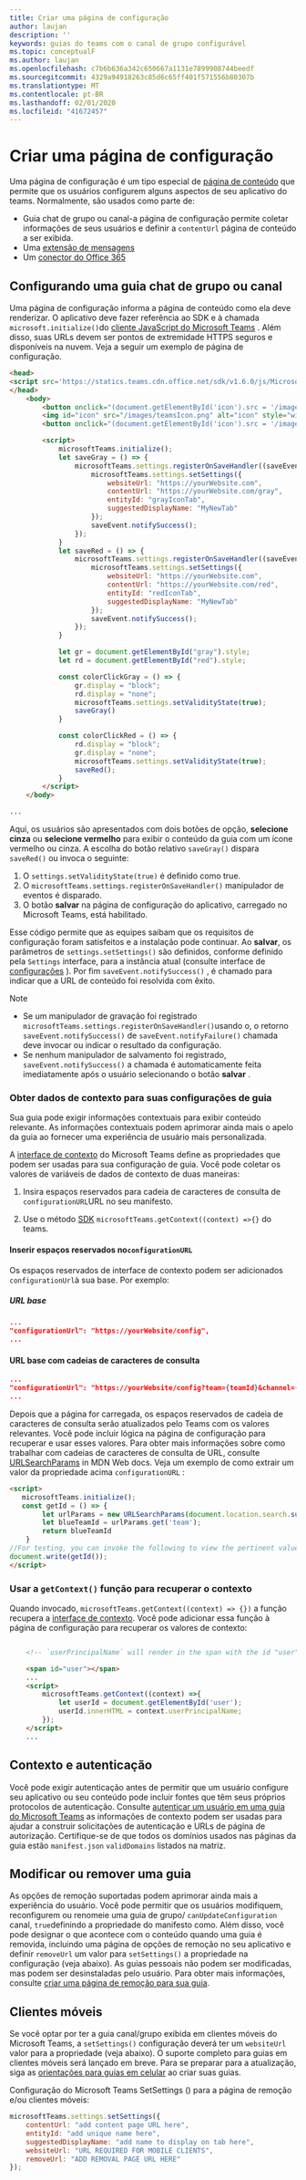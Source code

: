 ```yaml
---
title: Criar uma página de configuração
author: laujan
description: ''
keywords: guias do teams com o canal de grupo configurável
ms.topic: conceptualF
ms.author: laujan
ms.openlocfilehash: c7b6b636a342c650667a1131e7899908744beedf
ms.sourcegitcommit: 4329a94918263c85d6c65ff401f571556b80307b
ms.translationtype: MT
ms.contentlocale: pt-BR
ms.lasthandoff: 02/01/2020
ms.locfileid: "41672457"
---
```

# <a name="create-a-configuration-page"></a>Criar uma página de configuração

Uma página de configuração é um tipo especial de [página de conteúdo](content-page.md) que permite que os usuários configurem alguns aspectos de seu aplicativo do teams. Normalmente, são usados como parte de:

* Guia chat de grupo ou canal-a página de configuração permite coletar informações de seus usuários e definir a `contentUrl` página de conteúdo a ser exibida.
* Uma [extensão de mensagens](~/messaging-extensions/what-are-messaging-extensions.md)
* Um [conector do Office 365](~/webhooks-and-connectors/what-are-webhooks-and-connectors.md)

## <a name="configuring-a-channel-or-group-chat-tab"></a>Configurando uma guia chat de grupo ou canal

Uma página de configuração informa a página de conteúdo como ela deve renderizar. O aplicativo deve fazer referência ao SDK e à chamada `microsoft.initialize()`do [cliente JavaScript do Microsoft Teams](/javascript/api/overview/msteams-client?view=msteams-client-js-latest) . Além disso, suas URLs devem ser pontos de extremidade HTTPS seguros e disponíveis na nuvem. Veja a seguir um exemplo de página de configuração.

```html
<head>
<script src='https://statics.teams.cdn.office.net/sdk/v1.6.0/js/MicrosoftTeams.min.js'></script>
</head>
    <body>
        <button onclick="(document.getElementById('icon').src = '/images/iconGray.png'); colorClickGray()">Select Gray</button>
        <img id="icon" src="/images/teamsIcon.png" alt="icon" style="width:100px" />
        <button onclick="(document.getElementById('icon').src = '/images/iconRed.png'); colorClickRed()">Select Red</button>

        <script>
            microsoftTeams.initialize();
            let saveGray = () => {
                microsoftTeams.settings.registerOnSaveHandler((saveEvent) => {
                    microsoftTeams.settings.setSettings({
                        websiteUrl: "https://yourWebsite.com",
                        contentUrl: "https://yourWebsite.com/gray",
                        entityId: "grayIconTab",
                        suggestedDisplayName: "MyNewTab"
                    });
                    saveEvent.notifySuccess();
                });
            }
            let saveRed = () => {
                microsoftTeams.settings.registerOnSaveHandler((saveEvent) => {
                    microsoftTeams.settings.setSettings({
                        websiteUrl: "https://yourWebsite.com",
                        contentUrl: "https://yourWebsite.com/red",
                        entityId: "redIconTab",
                        suggestedDisplayName: "MyNewTab"
                    });
                    saveEvent.notifySuccess();
                });
            }

            let gr = document.getElementById("gray").style;
            let rd = document.getElementById("red").style;

            const colorClickGray = () => {
                gr.display = "block";
                rd.display = "none";
                microsoftTeams.settings.setValidityState(true);
                saveGray()
            }

            const colorClickRed = () => {
                rd.display = "block";
                gr.display = "none";
                microsoftTeams.settings.setValidityState(true);
                saveRed();
            }
        </script>
    </body>

...
```

Aqui, os usuários são apresentados com dois botões de opção, **selecione cinza** ou **selecione vermelho** para exibir o conteúdo da guia com um ícone vermelho ou cinza. A escolha do botão relativo `saveGray()` dispara `saveRed()` ou invoca o seguinte:

1. O `settings.setValidityState(true)` é definido como true.
1. O `microsoftTeams.settings.registerOnSaveHandler()` manipulador de eventos é disparado.
1. O botão **salvar** na página de configuração do aplicativo, carregado no Microsoft Teams, está habilitado.

Esse código permite que as equipes saibam que os requisitos de configuração foram satisfeitos e a instalação pode continuar. Ao **salvar**, os parâmetros de `settings.setSettings()` são definidos, conforme definido pela `Settings` interface, para a instância atual (consulte interface de [configurações](/javascript/api/@microsoft/teams-js/microsoftteams.settings.settings?view=msteams-client-js-latest) ). Por fim `saveEvent.notifySuccess()` , é chamado para indicar que a URL de conteúdo foi resolvida com êxito.

>[!NOTE]
>
>* Se um manipulador de gravação foi registrado `microsoftTeams.settings.registerOnSaveHandler()`usando o, o retorno `saveEvent.notifySuccess()` de `saveEvent.notifyFailure()` chamada deve invocar ou indicar o resultado da configuração.
>* Se nenhum manipulador de salvamento foi registrado, `saveEvent.notifySuccess()` a chamada é automaticamente feita imediatamente após o usuário selecionando o botão **salvar** .

### <a name="get-context-data-for-your-tab-settings"></a>Obter dados de contexto para suas configurações de guia

Sua guia pode exigir informações contextuais para exibir conteúdo relevante. As informações contextuais podem aprimorar ainda mais o apelo da guia ao fornecer uma experiência de usuário mais personalizada.

A [interface de contexto](/javascript/api/@microsoft/teams-js/microsoftteams.context?view=msteams-client-js-latest) do Microsoft Teams define as propriedades que podem ser usadas para sua configuração de guia. Você pode coletar os valores de variáveis de dados de contexto de duas maneiras:

1. Insira espaços reservados para cadeia de caracteres de consulta de `configurationURL`URL no seu manifesto.

1. Use o método [SDK](/javascript/api/overview/msteams-client?view=msteams-client-js-latest) `microsoftTeams.getContext((context) =>{}` do teams.

#### <a name="insert-placeholders-in-the-configurationurl"></a>Inserir espaços reservados no`configurationURL`

Os espaços reservados de interface de contexto podem ser adicionados `configurationUrl`à sua base. Por exemplo:

##### <a name="base-url"></a>URL base

```json
...
"configurationUrl": "https://yourWebsite/config",
...
```

#### <a name="base-url-with-query-strings"></a>URL base com cadeias de caracteres de consulta

```json
...
"configurationUrl": "https://yourWebsite/config?team={teamId}&channel={channelId}&{locale}"
...
```

Depois que a página for carregada, os espaços reservados de cadeia de caracteres de consulta serão atualizados pelo Teams com os valores relevantes. Você pode incluir lógica na página de configuração para recuperar e usar esses valores. Para obter mais informações sobre como trabalhar com cadeias de caracteres de consulta de URL, consulte [URLSearchParams](https://developer.mozilla.org/en-US/docs/Web/API/URLSearchParams) in MDN Web docs. Veja um exemplo de como extrair um valor da propriedade acima `configurationURL` :

```html
<script>
   microsoftTeams.initialize();
   const getId = () => {
        let urlParams = new URLSearchParams(document.location.search.substring(1));
        let blueTeamId = urlParams.get('team');
        return blueTeamId
    }
//For testing, you can invoke the following to view the pertinent value:
document.write(getId());
</script>

```

### <a name="use-the-getcontext-function-to-retrieve-context"></a>Usar a `getContext()` função para recuperar o contexto

Quando invocado, `microsoftTeams.getContext((context) => {})` a função recupera a [interface de contexto](/javascript/api/@microsoft/teams-js//microsoftteams.context?view=msteams-client-js-latest). Você pode adicionar essa função à página de configuração para recuperar os valores de contexto:

```html

    <!-- `userPrincipalName` will render in the span with the id "user". -->

    <span id="user"></span>
    ...
    <script>
        microsoftTeams.getContext((context) =>{
            let userId = document.getElementById('user');
            userId.innerHTML = context.userPrincipalName;
        });
    </script>
    ...
```

## <a name="context-and-authentication"></a>Contexto e autenticação

Você pode exigir autenticação antes de permitir que um usuário configure seu aplicativo ou seu conteúdo pode incluir fontes que têm seus próprios protocolos de autenticação. Consulte [autenticar um usuário em uma guia do Microsoft Teams](~/tabs/how-to/authentication/auth-flow-tab.md) as informações de contexto podem ser usadas para ajudar a construir solicitações de autenticação e URLs de página de autorização.
Certifique-se de que todos os domínios usados nas páginas da guia estão `manifest.json` `validDomains` listados na matriz.

## <a name="modify-or-remove-a-tab"></a>Modificar ou remover uma guia

As opções de remoção suportadas podem aprimorar ainda mais a experiência do usuário. Você pode permitir que os usuários modifiquem, reconfigurem ou renomeie uma guia de grupo/ `canUpdateConfiguration` canal, `true`definindo a propriedade do manifesto como.  Além disso, você pode designar o que acontece com o conteúdo quando uma guia é removida, incluindo uma página de opções de remoção no seu aplicativo e definir `removeUrl` um valor para `setSettings()` a propriedade na configuração (veja abaixo). As guias pessoais não podem ser modificadas, mas podem ser desinstaladas pelo usuário. Para obter mais informações, consulte [criar uma página de remoção para sua guia](~/tabs/how-to/create-tab-pages/removal-page.md).

## <a name="mobile-clients"></a>Clientes móveis

Se você optar por ter a guia canal/grupo exibida em clientes móveis do Microsoft Teams, a `setSettings()` configuração deverá ter um `websiteUrl` valor para a propriedade (veja abaixo). O suporte completo para guias em clientes móveis será lançado em breve. Para se preparar para a atualização, siga as [orientações para guias em celular](~/tabs/design/tabs-mobile.md) ao criar suas guias.

Configuração do Microsoft Teams SetSettings () para a página de remoção e/ou clientes móveis:

```javascript
microsoftTeams.settings.setSettings({
    contentUrl: "add content page URL here",
    entityId: "add unique name here",
    suggestedDisplayName: "add name to display on tab here",
    websiteUrl: "URL REQUIRED FOR MOBILE CLIENTS",
    removeUrl: "ADD REMOVAL PAGE URL HERE"
});
```
